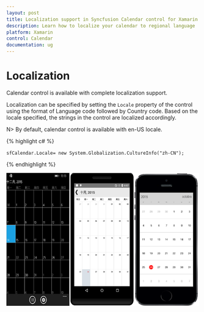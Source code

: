 ```yaml
---
layout: post
title: Localization support in Syncfusion Calendar control for Xamarin.Forms
description: Learn how to localize your calendar to regional language
platform: Xamarin
control: Calendar
documentation: ug
---
```


# Localization

Calendar control is available with complete localization support.
 
Localization can be specified by setting the `Locale` property of the control using the format of Language code followed by Country code. Based on the locale specified, the strings in the control are localized accordingly.
 
N> By default, calendar control is available with en-US locale. 
     
{% highlight c# %}

	sfCalendar.Locale= new System.Globalization.CultureInfo("zh-CN");
	
{% endhighlight %}

![](images/Localization.png)